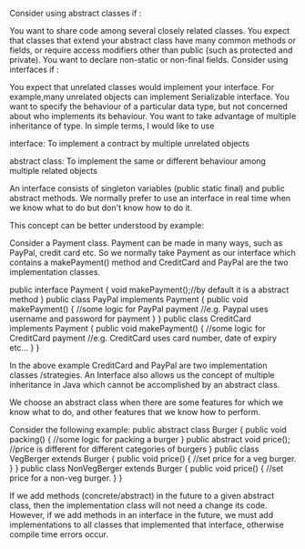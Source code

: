 <!-- First -->
Consider using abstract classes if :

You want to share code among several closely related classes.
You expect that classes that extend your abstract class have many common methods or fields, or require access modifiers other than public (such as protected and private).
You want to declare non-static or non-final fields.
Consider using interfaces if :

You expect that unrelated classes would implement your interface. For example,many unrelated objects can implement Serializable interface.
You want to specify the behaviour of a particular data type, but not concerned about who implements its behaviour.
You want to take advantage of multiple inheritance of type.
In simple terms, I would like to use

interface: To implement a contract by multiple unrelated objects

abstract class: To implement the same or different behaviour among multiple related objects

<!-- Second -->
An interface consists of singleton variables (public static final) and public abstract methods. We normally prefer to use an interface in real time when we know what to do but don't know how to do it.

This concept can be better understood by example:

Consider a Payment class. Payment can be made in many ways, such as PayPal, credit card etc. So we normally take Payment as our interface which contains a makePayment() method and CreditCard and PayPal are the two implementation classes.

public interface Payment
{
    void makePayment();//by default it is a abstract method
}
public class PayPal implements Payment
{
    public void makePayment()
    {
        //some logic for PayPal payment
        //e.g. Paypal uses username and password for payment
    }
}
public class CreditCard implements Payment
{
    public void makePayment()
    {
        //some logic for CreditCard payment
        //e.g. CreditCard uses card number, date of expiry etc...
    }
}

In the above example CreditCard and PayPal are two implementation classes /strategies. An Interface also allows us the concept of multiple inheritance in Java which cannot be accomplished by an abstract class.

We choose an abstract class when there are some features for which we know what to do, and other features that we know how to perform.

Consider the following example:
public abstract class Burger
{
    public void packing()
    {
        //some logic for packing a burger
    }
    public abstract void price(); //price is different for different categories of burgers
}
public class VegBerger extends Burger
{
    public void price()
    {
        //set price for a veg burger.
    }
}
public class NonVegBerger extends Burger
{
    public void price()
    {
        //set price for a non-veg burger.
    }
}

If we add methods (concrete/abstract) in the future to a given abstract class, then the implementation class will not need a change its code. However, if we add methods in an interface in the future, we must add implementations to all classes that implemented that interface, otherwise compile time errors occur.
